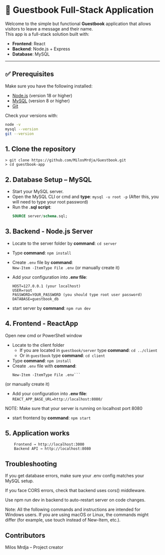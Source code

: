 # 📖 Guestbook Full-Stack Application

Welcome to the simple but functional **Guestbook** application that allows visitors to leave a message and their name.  
This app is a full-stack solution built with:

- **Frontend**: React
- **Backend**: Node.js + Express
- **Database**: MySQL

---

## ✅ Prerequisites

Make sure you have the following installed:

- [Node.js](https://nodejs.org/) (version 18 or higher)
- [MySQL](https://dev.mysql.com/) (version 8 or higher)
- [Git](https://git-scm.com/)

Check your versions with:

```bash
node -v
mysql --version
git --version
```

## 1. Clone the repository

```
> git clone https://github.com/MilosMrdja/Guestbook.git
> cd guestbook-app
```

## 2. Database Setup – MySQL

- Start your MySQL server.  
- Open the MySQL CLI or cmd and **type**: `mysql -u root -p` (After this, you will need to type your root password)  
- Run the **.sql script**:  
  ```sql
  SOURCE server/schema.sql;

## 3. Backend - Node.js Server
- Locate to the server folder by **command**: `cd server`  
- Type **command**: `npm install`  
- Create `.env` file by **command**:  
  ```New-Item -ItemType File .env```
  (or manually create it)


- Add your configuration into **.env file**:
    ```
    HOST=127.0.0.1 (your localhost)
    USER=root
    PASSWORD=YOUR_PASSWORD (you should type root user password)
    DATABASE=guestbook_db
- start server by **command**: `npm run dev`



## 4. Frontend - ReactApp
Open new cmd or PowerShell window  
- Locate to the client folder  
  - If you are located in `guestbook/server` type **command**: `cd ../client`  
  - Or in `guestbook` type **command**: `cd client`  
- Type **command**: `npm install`  
- Create `.env` file with **command**:  
  ```
  New-Item -ItemType File .env```
 (or manually create it)

- Add your configuration into **.env file**:
    `REACT_APP_BASE_URL=http://localhost:8080/`
  
NOTE: Make sure that your server is running on localhost port 8080

- start frontend by **command**: `npm start`



## 5. Application works
```
    Frontend → http://localhost:3000
    Backend API → http://localhost:8080
```

## Troubleshooting

If you get database errors, make sure your .env config matches your MySQL setup.

If you face CORS errors, check that backend uses cors() middleware.

Use npm run dev in backend to auto-restart server on code changes.

Note: All the following commands and instructions are intended for Windows users.
If you are using macOS or Linux, the commands might differ (for example, use touch instead of New-Item, etc.).

## Contributors

Milos Mrdja – Project creator
